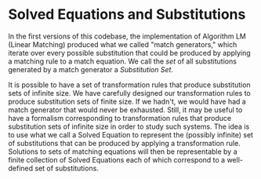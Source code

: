 # Solved Equations and Substitutions 

In the first versions of this codebase, the implementation of Algorithm LM (Linear Matching) produced what we called 
"match generators," which iterate over every possible substitution that could be produced by applying a matching 
rule to a match equation. We call the _set_ of all substitutions generated by a match generator a _Substitution Set_.

It is possible to have a set of transformation rules that produce substitution sets of infinite size. We have
carefully designed our transformation rules to produce substitution sets of finite size. If we hadn't, we would have 
had a match generator that would never be exhausted. Still, it may be useful to have a formalism corresponding to 
transformation rules that produce substitution sets of infinite size in order to study such systems. The idea is to 
use what we call a Solved Equation to represent the (possibly infinite) set of substitutions that can be produced by 
applying a transformation rule. Solutions to sets of matching equations will then be representable by a finite 
collection of Solved Equations each of which correspond to a well-defined set of substitutions.

